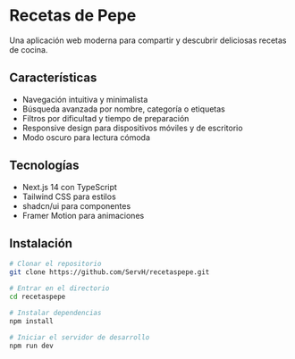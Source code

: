 # Recetas de Pepe

Una aplicación web moderna para compartir y descubrir deliciosas recetas de cocina.

## Características

- Navegación intuitiva y minimalista
- Búsqueda avanzada por nombre, categoría o etiquetas
- Filtros por dificultad y tiempo de preparación
- Responsive design para dispositivos móviles y de escritorio
- Modo oscuro para lectura cómoda

## Tecnologías

- Next.js 14 con TypeScript
- Tailwind CSS para estilos
- shadcn/ui para componentes
- Framer Motion para animaciones

## Instalación

```bash
# Clonar el repositorio
git clone https://github.com/ServH/recetaspepe.git

# Entrar en el directorio
cd recetaspepe

# Instalar dependencias
npm install

# Iniciar el servidor de desarrollo
npm run dev
```
